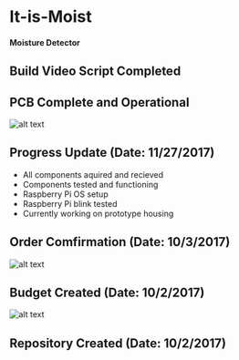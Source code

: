 # It-is-Moist
#### Moisture Detector

## Build Video Script Completed
[Build Video Script]: (https://github.com/V-Socrates/It-is-Moist/blob/master/Is-It-Moist%20Build%20Video%20Script.md)

## PCB Complete and Operational
![alt text](https://raw.githubusercontent.com/V-Socrates/It-is-Moist/master/IMG_20171204_125634.jpg)


## Progress Update (Date: 11/27/2017)
- All components aquired and recieved
- Components tested and functioning
- Raspberry Pi OS setup
- Raspberry Pi blink tested
- Currently working on prototype housing

## Order Comfirmation (Date: 10/3/2017)
![alt text](https://raw.githubusercontent.com/V-Socrates/It-is-Moist/master/Order%20Details.JPG)

## Budget Created (Date: 10/2/2017)
![alt text](https://raw.githubusercontent.com/V-Socrates/It-is-Moist/master/Moisture%20Detector%20Budget.jpg)

## Repository Created (Date: 10/2/2017)
